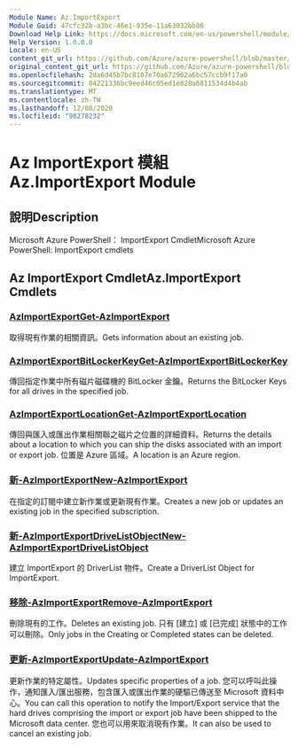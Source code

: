 ```yaml
---
Module Name: Az.ImportExport
Module Guid: 47cfc32b-a3bc-46e1-935e-11a63032bb86
Download Help Link: https://docs.microsoft.com/en-us/powershell/module/az.importexport
Help Version: 1.0.0.0
Locale: en-US
content_git_url: https://github.com/Azure/azure-powershell/blob/master/src/ImportExport/help/Az.ImportExport.md
original_content_git_url: https://github.com/Azure/azure-powershell/blob/master/src/ImportExport/help/Az.ImportExport.md
ms.openlocfilehash: 2da6d45b7bc8107e70a672962a6bc57ccb9f17a0
ms.sourcegitcommit: 04221336bc9eed46c05ed1e828a6811534d4b4ab
ms.translationtype: MT
ms.contentlocale: zh-TW
ms.lasthandoff: 12/08/2020
ms.locfileid: "98278232"
---
```

# <span data-ttu-id="85466-101">Az ImportExport 模組</span><span class="sxs-lookup"><span data-stu-id="85466-101">Az.ImportExport Module</span></span>
## <span data-ttu-id="85466-102">說明</span><span class="sxs-lookup"><span data-stu-id="85466-102">Description</span></span>
<span data-ttu-id="85466-103">Microsoft Azure PowerShell： ImportExport Cmdlet</span><span class="sxs-lookup"><span data-stu-id="85466-103">Microsoft Azure PowerShell: ImportExport cmdlets</span></span>

## <span data-ttu-id="85466-104">Az ImportExport Cmdlet</span><span class="sxs-lookup"><span data-stu-id="85466-104">Az.ImportExport Cmdlets</span></span>
### [<span data-ttu-id="85466-105">AzImportExport</span><span class="sxs-lookup"><span data-stu-id="85466-105">Get-AzImportExport</span></span>](Get-AzImportExport.md)
<span data-ttu-id="85466-106">取得現有作業的相關資訊。</span><span class="sxs-lookup"><span data-stu-id="85466-106">Gets information about an existing job.</span></span>

### [<span data-ttu-id="85466-107">AzImportExportBitLockerKey</span><span class="sxs-lookup"><span data-stu-id="85466-107">Get-AzImportExportBitLockerKey</span></span>](Get-AzImportExportBitLockerKey.md)
<span data-ttu-id="85466-108">傳回指定作業中所有磁片磁碟機的 BitLocker 金鑰。</span><span class="sxs-lookup"><span data-stu-id="85466-108">Returns the BitLocker Keys for all drives in the specified job.</span></span>

### [<span data-ttu-id="85466-109">AzImportExportLocation</span><span class="sxs-lookup"><span data-stu-id="85466-109">Get-AzImportExportLocation</span></span>](Get-AzImportExportLocation.md)
<span data-ttu-id="85466-110">傳回與匯入或匯出作業相關聯之磁片之位置的詳細資料。</span><span class="sxs-lookup"><span data-stu-id="85466-110">Returns the details about a location to which you can ship the disks associated with an import or export job.</span></span>
<span data-ttu-id="85466-111">位置是 Azure 區域。</span><span class="sxs-lookup"><span data-stu-id="85466-111">A location is an Azure region.</span></span>

### [<span data-ttu-id="85466-112">新-AzImportExport</span><span class="sxs-lookup"><span data-stu-id="85466-112">New-AzImportExport</span></span>](New-AzImportExport.md)
<span data-ttu-id="85466-113">在指定的訂閱中建立新作業或更新現有作業。</span><span class="sxs-lookup"><span data-stu-id="85466-113">Creates a new job or updates an existing job in the specified subscription.</span></span>

### [<span data-ttu-id="85466-114">新-AzImportExportDriveListObject</span><span class="sxs-lookup"><span data-stu-id="85466-114">New-AzImportExportDriveListObject</span></span>](New-AzImportExportDriveListObject.md)
<span data-ttu-id="85466-115">建立 ImportExport 的 DriverList 物件。</span><span class="sxs-lookup"><span data-stu-id="85466-115">Create a DriverList Object for ImportExport.</span></span>

### [<span data-ttu-id="85466-116">移除-AzImportExport</span><span class="sxs-lookup"><span data-stu-id="85466-116">Remove-AzImportExport</span></span>](Remove-AzImportExport.md)
<span data-ttu-id="85466-117">刪除現有的工作。</span><span class="sxs-lookup"><span data-stu-id="85466-117">Deletes an existing job.</span></span>
<span data-ttu-id="85466-118">只有 [建立] 或 [已完成] 狀態中的工作可以刪除。</span><span class="sxs-lookup"><span data-stu-id="85466-118">Only jobs in the Creating or Completed states can be deleted.</span></span>

### [<span data-ttu-id="85466-119">更新-AzImportExport</span><span class="sxs-lookup"><span data-stu-id="85466-119">Update-AzImportExport</span></span>](Update-AzImportExport.md)
<span data-ttu-id="85466-120">更新作業的特定屬性。</span><span class="sxs-lookup"><span data-stu-id="85466-120">Updates specific properties of a job.</span></span>
<span data-ttu-id="85466-121">您可以呼叫此操作，通知匯入/匯出服務，包含匯入或匯出作業的硬驅已傳送至 Microsoft 資料中心。</span><span class="sxs-lookup"><span data-stu-id="85466-121">You can call this operation to notify the Import/Export service that the hard drives comprising the import or export job have been shipped to the Microsoft data center.</span></span>
<span data-ttu-id="85466-122">您也可以用來取消現有作業。</span><span class="sxs-lookup"><span data-stu-id="85466-122">It can also be used to cancel an existing job.</span></span>

